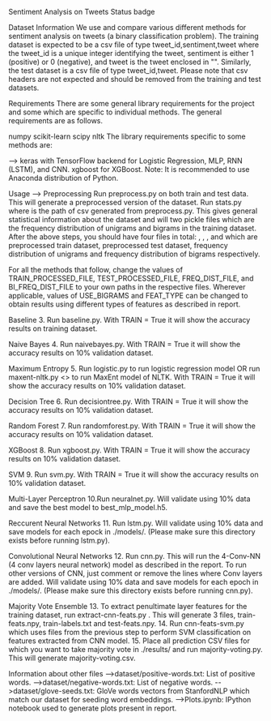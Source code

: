 Sentiment Analysis on Tweets
Status badge


Dataset Information
We use and compare various different methods for sentiment analysis on tweets (a binary classification problem). The training dataset is expected to be a csv file of type tweet_id,sentiment,tweet where the tweet_id is a unique integer identifying the tweet, sentiment is either 1 (positive) or 0 (negative), and tweet is the tweet enclosed in "". Similarly, the test dataset is a csv file of type tweet_id,tweet. Please note that csv headers are not expected and should be removed from the training and test datasets.

Requirements
There are some general library requirements for the project and some which are specific to individual methods. The general requirements are as follows.

numpy
scikit-learn
scipy
nltk
The library requirements specific to some methods are:

--> keras with TensorFlow backend for Logistic Regression, MLP, RNN (LSTM), and CNN.
xgboost for XGBoost.
Note: It is recommended to use Anaconda distribution of Python.

Usage
--> Preprocessing
Run preprocess.py <raw-csv-path> on both train and test data. This will generate a preprocessed version of the dataset.
Run stats.py <preprocessed-csv-path> where <preprocessed-csv-path> is the path of csv generated from preprocess.py. This gives general statistical information about the dataset and will two pickle files which are the frequency distribution of unigrams and bigrams in the training dataset.
After the above steps, you should have four files in total: <preprocessed-train-csv>, <preprocessed-test-csv>, <freqdist>, and <freqdist-bi> which are preprocessed train dataset, preprocessed test dataset, frequency distribution of unigrams and frequency distribution of bigrams respectively.

For all the methods that follow, change the values of TRAIN_PROCESSED_FILE, TEST_PROCESSED_FILE, FREQ_DIST_FILE, and BI_FREQ_DIST_FILE to your own paths in the respective files. Wherever applicable, values of USE_BIGRAMS and FEAT_TYPE can be changed to obtain results using different types of features as described in report.

Baseline
3. Run baseline.py. With TRAIN = True it will show the accuracy results on training dataset.


Naive Bayes
4. Run naivebayes.py. With TRAIN = True it will show the accuracy results on 10% validation dataset.


Maximum Entropy
5. Run logistic.py to run logistic regression model OR run maxent-nltk.py <> to run MaxEnt model of NLTK. With TRAIN = True it will show the accuracy results on 10% validation dataset.


Decision Tree
6. Run decisiontree.py. With TRAIN = True it will show the accuracy results on 10% validation dataset.

Random Forest
7. Run randomforest.py. With TRAIN = True it will show the accuracy results on 10% validation dataset.

XGBoost
8. Run xgboost.py. With TRAIN = True it will show the accuracy results on 10% validation dataset.

SVM
9. Run svm.py. With TRAIN = True it will show the accuracy results on 10% validation dataset.

Multi-Layer Perceptron
10.Run neuralnet.py. Will validate using 10% data and save the best model to best_mlp_model.h5.

Reccurent Neural Networks
11. Run lstm.py. Will validate using 10% data and save models for each epock in ./models/. (Please make sure this directory exists before running lstm.py).

Convolutional Neural Networks
12. Run cnn.py. This will run the 4-Conv-NN (4 conv layers neural network) model as described in the report. To run other versions of CNN, just comment or remove the lines where Conv layers are added. Will validate using 10% data and save models for each epoch in ./models/. (Please make sure this directory exists before running cnn.py).

Majority Vote Ensemble
13. To extract penultimate layer features for the training dataset, run extract-cnn-feats.py <saved-model>. This will generate 3 files, train-feats.npy, train-labels.txt and test-feats.npy.
14. Run cnn-feats-svm.py which uses files from the previous step to perform SVM classification on features extracted from CNN model.
15. Place all prediction CSV files for which you want to take majority vote in ./results/ and run majority-voting.py. This will generate majority-voting.csv.
  
Information about other files
-->dataset/positive-words.txt: List of positive words.
-->dataset/negative-words.txt: List of negative words.
-->dataset/glove-seeds.txt: GloVe words vectors from StanfordNLP which match our dataset for seeding word embeddings.
-->Plots.ipynb: IPython notebook used to generate plots present in report.
